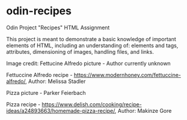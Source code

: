 # odin-recipes
Odin Project "Recipes" HTML Assignment

This project is meant to demonstrate a basic knowledge of important elements of HTML, including an understanding of:
elements and tags, attributes, dimensioning of images, handling files, and links.


Image credit:
Fettucine Alfredo picture - Author currently unknown

Fettuccine Alfredo recipe - https://www.modernhoney.com/fettuccine-alfredo/, Author: Melissa Stadler

Pizza picture - Parker Feierbach

Pizza recipe - https://www.delish.com/cooking/recipe-ideas/a24893663/homemade-pizza-recipe/, Author: Makinze Gore
